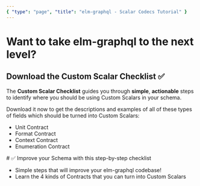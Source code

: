 ```yaml
---
{ "type": "page", "title": "elm-graphql - Scalar Codecs Tutorial" }
---
```


<vimeo id="329690102" />

# Want to take elm-graphql to the next level?

## Download the Custom Scalar Checklist ✅

The **Custom Scalar Checklist** guides you through **simple**, **actionable** steps to identify where you should be using Custom Scalars in your schema.

Download it now to get the descriptions and examples of all of these types of fields which should be turned into Custom Scalars:

- Unit Contract
- Format Contract
- Context Contract
- Enumeration Contract

<signup buttontext="Download the checklist" formid="573190762">
# ✅ Improve your Schema with this step-by-step checklist

- Simple steps that will improve your elm-graphql codebase!
- Learn the 4 kinds of Contracts that you can turn into Custom Scalars
  </signup>
